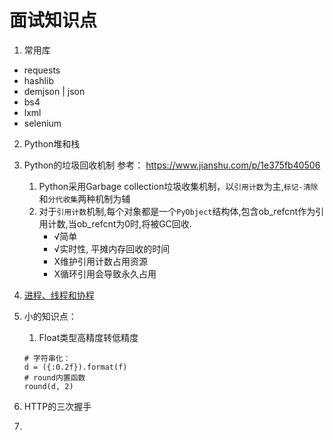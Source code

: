 # 面试知识点

1. 常用库
- requests
- hashlib
- demjson | json
- bs4
- lxml
- selenium


2. Python堆和栈

3. Python的垃圾回收机制
    参考： https://www.jianshu.com/p/1e375fb40506
    1. Python采用Garbage collection垃圾收集机制，以`引用计数`为主,`标记-清除`和`分代收集`两种机制为辅
    2. 对于`引用计数`机制,每个对象都是一个`PyObject`结构体,包含ob_refcnt作为引用计数,当ob_refcnt为0时,将被GC回收.
        - √简单
        - √实时性, 平摊内存回收的时间
        - X维护引用计数占用资源
        - X循环引用会导致永久占用

4. [进程、线程和协程](/python-basics/process_thread_coroutine.md)

5. 小的知识点：
    1. Float类型高精度转低精度
    ```
    # 字符串化：
    d = ({:0.2f}).format(f)
    # round内置函数
    round(d, 2) 
    ```

6. HTTP的三次握手

7. 